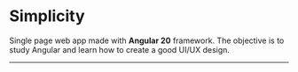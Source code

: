 # Simplicity
Single page web app made with **Angular 20** framework.
The objective is to study Angular and learn how to create a good UI/UX design.

---